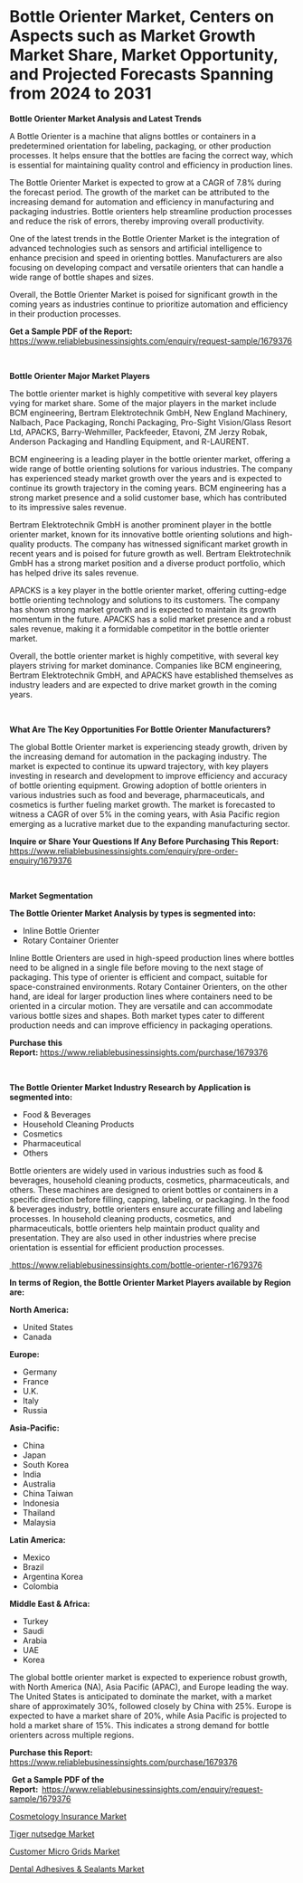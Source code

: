 <p><h1>Bottle Orienter Market, Centers on Aspects such as Market Growth Market Share, Market Opportunity, and Projected Forecasts Spanning from 2024 to 2031</h1></p><p><strong>Bottle Orienter Market Analysis and Latest Trends</strong></p>
<p><p>A Bottle Orienter is a machine that aligns bottles or containers in a predetermined orientation for labeling, packaging, or other production processes. It helps ensure that the bottles are facing the correct way, which is essential for maintaining quality control and efficiency in production lines.</p><p>The Bottle Orienter Market is expected to grow at a CAGR of 7.8% during the forecast period. The growth of the market can be attributed to the increasing demand for automation and efficiency in manufacturing and packaging industries. Bottle orienters help streamline production processes and reduce the risk of errors, thereby improving overall productivity.</p><p>One of the latest trends in the Bottle Orienter Market is the integration of advanced technologies such as sensors and artificial intelligence to enhance precision and speed in orienting bottles. Manufacturers are also focusing on developing compact and versatile orienters that can handle a wide range of bottle shapes and sizes.</p><p>Overall, the Bottle Orienter Market is poised for significant growth in the coming years as industries continue to prioritize automation and efficiency in their production processes.</p></p>
<p><strong>Get a Sample PDF of the Report:&nbsp;</strong> <a href="https://www.reliablebusinessinsights.com/enquiry/request-sample/1679376">https://www.reliablebusinessinsights.com/enquiry/request-sample/1679376</a></p>
<p>&nbsp;</p>
<p><strong>Bottle Orienter Major Market Players</strong></p>
<p><p>The bottle orienter market is highly competitive with several key players vying for market share. Some of the major players in the market include BCM engineering, Bertram Elektrotechnik GmbH, New England Machinery, Nalbach, Pace Packaging, Ronchi Packaging, Pro-Sight Vision/Glass Resort Ltd, APACKS, Barry-Wehmiller, Packfeeder, Etavoni, ZM Jerzy Robak, Anderson Packaging and Handling Equipment, and R-LAURENT.</p><p>BCM engineering is a leading player in the bottle orienter market, offering a wide range of bottle orienting solutions for various industries. The company has experienced steady market growth over the years and is expected to continue its growth trajectory in the coming years. BCM engineering has a strong market presence and a solid customer base, which has contributed to its impressive sales revenue.</p><p>Bertram Elektrotechnik GmbH is another prominent player in the bottle orienter market, known for its innovative bottle orienting solutions and high-quality products. The company has witnessed significant market growth in recent years and is poised for future growth as well. Bertram Elektrotechnik GmbH has a strong market position and a diverse product portfolio, which has helped drive its sales revenue.</p><p>APACKS is a key player in the bottle orienter market, offering cutting-edge bottle orienting technology and solutions to its customers. The company has shown strong market growth and is expected to maintain its growth momentum in the future. APACKS has a solid market presence and a robust sales revenue, making it a formidable competitor in the bottle orienter market.</p><p>Overall, the bottle orienter market is highly competitive, with several key players striving for market dominance. Companies like BCM engineering, Bertram Elektrotechnik GmbH, and APACKS have established themselves as industry leaders and are expected to drive market growth in the coming years.</p></p>
<p>&nbsp;</p>
<p><strong>What Are The Key Opportunities For Bottle Orienter Manufacturers?</strong></p>
<p><p>The global Bottle Orienter market is experiencing steady growth, driven by the increasing demand for automation in the packaging industry. The market is expected to continue its upward trajectory, with key players investing in research and development to improve efficiency and accuracy of bottle orienting equipment. Growing adoption of bottle orienters in various industries such as food and beverage, pharmaceuticals, and cosmetics is further fueling market growth. The market is forecasted to witness a CAGR of over 5% in the coming years, with Asia Pacific region emerging as a lucrative market due to the expanding manufacturing sector.</p></p>
<p><strong>Inquire or Share Your Questions If Any Before Purchasing This Report:</strong> <a href="https://www.reliablebusinessinsights.com/enquiry/pre-order-enquiry/1679376">https://www.reliablebusinessinsights.com/enquiry/pre-order-enquiry/1679376</a></p>
<p>&nbsp;</p>
<p><strong>Market Segmentation</strong></p>
<p><strong>The Bottle Orienter Market Analysis by types is segmented into:</strong></p>
<p><ul><li>Inline Bottle Orienter</li><li>Rotary Container Orienter</li></ul></p>
<p><p>Inline Bottle Orienters are used in high-speed production lines where bottles need to be aligned in a single file before moving to the next stage of packaging. This type of orienter is efficient and compact, suitable for space-constrained environments. Rotary Container Orienters, on the other hand, are ideal for larger production lines where containers need to be oriented in a circular motion. They are versatile and can accommodate various bottle sizes and shapes. Both market types cater to different production needs and can improve efficiency in packaging operations.</p></p>
<p><strong>Purchase this Report:&nbsp;</strong><a href="https://www.reliablebusinessinsights.com/purchase/1679376">https://www.reliablebusinessinsights.com/purchase/1679376</a></p>
<p>&nbsp;</p>
<p><strong>The Bottle Orienter Market Industry Research by Application is segmented into:</strong></p>
<p><ul><li>Food & Beverages</li><li>Household Cleaning Products</li><li>Cosmetics</li><li>Pharmaceutical</li><li>Others</li></ul></p>
<p><p>Bottle orienters are widely used in various industries such as food & beverages, household cleaning products, cosmetics, pharmaceuticals, and others. These machines are designed to orient bottles or containers in a specific direction before filling, capping, labeling, or packaging. In the food & beverages industry, bottle orienters ensure accurate filling and labeling processes. In household cleaning products, cosmetics, and pharmaceuticals, bottle orienters help maintain product quality and presentation. They are also used in other industries where precise orientation is essential for efficient production processes.</p></p>
<p><a href="https://www.reliablebusinessinsights.com/bottle-orienter-r1679376">&nbsp;https://www.reliablebusinessinsights.com/bottle-orienter-r1679376</a></p>
<p><strong>In terms of Region, the Bottle Orienter Market Players available by Region are:</strong></p>
<p>
    <p> <strong> North America: </strong>
        <ul>
            <li>United States</li>
            <li>Canada</li>
        </ul>
        </p> 
    <p> <strong> Europe: </strong>
        <ul>
            <li>Germany</li>
            <li>France</li>
            <li>U.K.</li>
            <li>Italy</li>
            <li>Russia</li>
        </ul>
        </p> 
    <p> <strong> Asia-Pacific: </strong>
        <ul>
            <li>China</li>
            <li>Japan</li>
            <li>South Korea</li>
            <li>India</li>
            <li>Australia</li>
            <li>China Taiwan</li>
            <li>Indonesia</li>
            <li>Thailand</li>
            <li>Malaysia</li>
        </ul>
        </p> 
    <p> <strong> Latin America: </strong>
        <ul>
            <li>Mexico</li>
            <li>Brazil</li>
            <li>Argentina Korea</li>
            <li>Colombia</li>
        </ul>
        </p> 
    <p> <strong> Middle East & Africa: </strong>
        <ul>
            <li>Turkey</li>
            <li>Saudi</li>
            <li>Arabia</li>
            <li>UAE</li>
            <li>Korea</li>
        </ul>
    </p>
    </p>
<p><p>The global bottle orienter market is expected to experience robust growth, with North America (NA), Asia Pacific (APAC), and Europe leading the way. The United States is anticipated to dominate the market, with a market share of approximately 30%, followed closely by China with 25%. Europe is expected to have a market share of 20%, while Asia Pacific is projected to hold a market share of 15%. This indicates a strong demand for bottle orienters across multiple regions.</p></p>
<p><strong>Purchase this Report: </strong><a href="https://www.reliablebusinessinsights.com/purchase/1679376">https://www.reliablebusinessinsights.com/purchase/1679376</a></p>
<p>&nbsp;<strong>Get a Sample PDF of the Report:&nbsp;&nbsp;</strong><a href="https://www.reliablebusinessinsights.com/enquiry/request-sample/1679376">https://www.reliablebusinessinsights.com/enquiry/request-sample/1679376</a></p>
<p><strong></strong></p>
<p><p><a href="https://medium.com/@joshdavis1955/cosmetology-insurance-market-industry-trends-and-forecast-for-period-from-2024-to-2031-03e271179740">Cosmetology Insurance Market</a></p><p><a href="https://medium.com/@billyrice626/insights-into-the-tiger-nutsedge-market-size-which-is-expanding-with-a-7-5-cagr-from-2024-2031-a102f0a5a332">Tiger nutsedge Market</a></p><p><a href="https://github.com/flower89678/Market-Research-Report-List-1/blob/main/customer-micro-grids-market.md">Customer Micro Grids Market</a></p><p><a href="https://github.com/thaddeulentine3434/Market-Research-Report-List-1/blob/main/dental-adhesives-sealants-market.md">Dental Adhesives & Sealants Market</a></p></p>